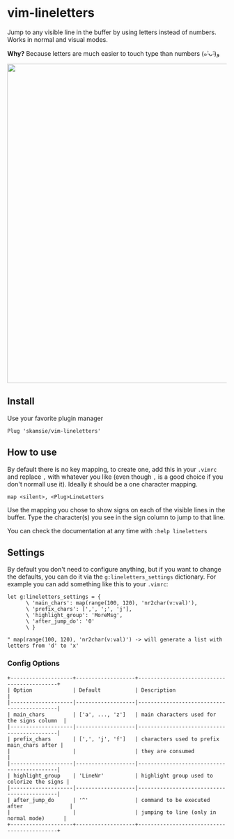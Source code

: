 # vim-lineletters

Jump to any visible line in the buffer by using letters instead of numbers. Works in normal and visual modes.

**Why?** Because letters are much easier to touch type than numbers (๑˃̵ᴗ˂̵)و

<img src="https://user-images.githubusercontent.com/7014744/102135236-f77a5b00-3e57-11eb-81d3-d93689fbe853.gif" width="732"/>

## Install

Use your favorite plugin manager

```vim
Plug 'skamsie/vim-lineletters'
```

## How to use

By default there is no key mapping, to create one, add this in your `.vimrc` and replace `,` with whatever you like (even though `,` is a good choice if you don't normall use it). Ideally it should be a one character mapping.

```vim
map <silent>, <Plug>LineLetters
```

Use the mapping you chose to show signs on each of the visible lines in the buffer. 
Type the character(s) you see in the sign column to jump to that line.  

You can check the documentation at any time with `:help lineletters`

## Settings

By default you don't need to configure anything, but if you want to change the defaults, you can do it via the `g:lineletters_settings` dictionary. For example you can add something like this to your `.vimrc`:

```vim
let g:lineletters_settings = {
      \ 'main_chars': map(range(100, 120), 'nr2char(v:val)'),
      \ 'prefix_chars': [',', ';', 'j'],
      \ 'highlight_group': 'MoreMsg',
      \ 'after_jump_do': '0'
      \ }
      
" map(range(100, 120), 'nr2char(v:val)') -> will generate a list with letters from 'd' to 'x'
```

### Config Options
```
+--------------------+-------------------+--------------------------------------------+
| Option             | Default           | Description                                |
|--------------------|-------------------|--------------------------------------------|
| main_chars         | ['a', ..., 'z']   | main characters used for the signs column  |
|--------------------|-------------------|--------------------------------------------|
| prefix_chars       | [',', 'j', 'f']   | characters used to prefix main_chars after |                                           
|                    |                   | they are consumed                          |                                          
|--------------------|-------------------|--------------------------------------------|
| highlight_group    | 'LineNr'          | highlight group used to colorize the signs |
|--------------------|-------------------|--------------------------------------------|
| after_jump_do      | '^'               | command to be executed after               |
|                    |                   | jumping to line (only in normal mode)      |
+--------------------+-------------------+--------------------------------------------+
```
